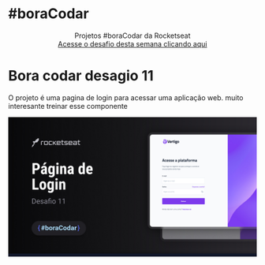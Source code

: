 # #boraCodar

<p align="center">
    Projetos #boraCodar da Rocketseat <br>
    <a href="https://boracodar.dev">Acesse o desafio desta semana clicando aqui</a><br>

# Bora codar desagio 11

O projeto é uma pagina de login para acessar uma aplicação web. muito interesante treinar esse componente

![preview](./.github/Cover.jpg)

    